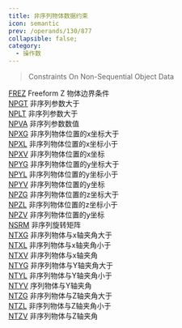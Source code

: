 ```yaml
---
title: 非序列物体数据约束
icon: semantic
prev: /operands/130/877
collapsible: false;
category:
  - 操作数
---
```


> Constraints On Non-Sequential Object Data

[FREZ](FREZ.md  "Zemax 操作数 FREZ") Freeform Z 物体边界条件<br />[NPGT](NPGT.md  "Zemax 操作数 NPGT") 非序列参数大于<br />[NPLT](NPLT.md  "Zemax 操作数 NPLT") 非序列参数大于<br />[NPVA](NPVA.md  "Zemax 操作数 NPVA") 非序列参数数值<br />[NPXG](NPXG.md  "Zemax 操作数 NPXG") 非序列物体位置的x坐标大于<br />[NPXL](NPXL.md  "Zemax 操作数 NPXL") 非序列物体位置的x坐标小于<br />[NPXV](NPXV.md  "Zemax 操作数 NPXV") 非序列物体位置的x坐标<br />[NPYG](NPYG.md  "Zemax 操作数 NPYG") 非序列物体位置的y坐标大于<br />[NPYL](NPYL.md  "Zemax 操作数 NPYL") 非序列物体位置的y坐标小于<br />[NPYV](NPYV.md  "Zemax 操作数 NPYV") 非序列物体位置的y坐标<br />[NPZG](NPZG.md  "Zemax 操作数 NPZG") 非序列物体位置的z坐标大于<br />[NPZL](NPZL.md  "Zemax 操作数 NPZL") 非序列物体位置的z坐标小于<br />[NPZV](NPZV.md  "Zemax 操作数 NPZV") 非序列物体位置的y坐标<br />[NSRM](NSRM.md  "Zemax 操作数 NSRM") 非序列旋转矩阵<br />[NTXG](NTXG.md  "Zemax 操作数 NTXG") 非序列物体与x轴夹角大于<br />[NTXL](NTXL.md  "Zemax 操作数 NTXL") 非序列物体与x轴夹角小于<br />[NTXV](NTXV.md  "Zemax 操作数 NTXV") 非序列物体与x轴夹角<br />[NTYG](NTYG.md  "Zemax 操作数 NTYG") 非序列物体与Y轴夹角大于<br />[NTYL](NTYL.md  "Zemax 操作数 NTYL") 非序列物体与Y轴夹角小于<br />[NTYV](NTYV.md  "Zemax 操作数 NTYV") 序列物体与Y轴夹角<br />[NTZG](NTZG.md  "Zemax 操作数 NTZG") 非序列物体与Z轴夹角大于<br />[NTZL](NTZL.md  "Zemax 操作数 NTZL") 非序列物体与Z轴夹角小于<br />[NTZV](NTZV.md  "Zemax 操作数 NTZV") 非序列物体与Z轴夹角<br />